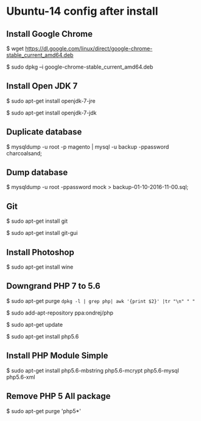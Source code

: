 # Ubuntu-14 config after install

## Install Google Chrome
  $ wget https://dl.google.com/linux/direct/google-chrome-stable_current_amd64.deb
  
  $ sudo dpkg –i google-chrome-stable_current_amd64.deb

## Install Open JDK 7
  $ sudo apt-get install openjdk-7-jre 
  
  $ sudo apt-get install openjdk-7-jdk

## Duplicate database
  $ mysqldump -u root -p magento | mysql -u backup -ppassword charcoalsand;

## Dump database
  $ mysqldump -u root -ppassword mock > backup-01-10-2016-11-00.sql;
 
## Git 
  $ sudo apt-get install git
  
  $ sudo apt-get install git-gui
  
## Install Photoshop
  $ sudo apt-get install wine

## Downgrand PHP 7 to 5.6
  $ sudo apt-get purge `dpkg -l | grep php| awk '{print $2}' |tr "\n" " "`
  
  $ sudo add-apt-repository ppa:ondrej/php
  
  $ sudo apt-get update
  
  $ sudo apt-get install php5.6

## Install PHP Module Simple
  $ sudo apt-get install php5.6-mbstring php5.6-mcrypt php5.6-mysql php5.6-xml

## Remove PHP 5 All package
  $ sudo apt-get purge 'php5*' 
